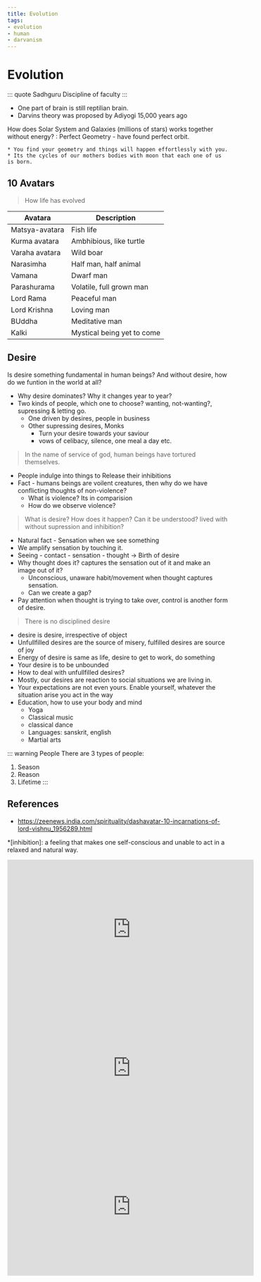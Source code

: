 ```yaml
---
title: Evolution
tags:
- evolution
- human
- darvanism
---
```


# Evolution

<TagLinks />

::: quote Sadhguru
Discipline of faculty
:::

* One part of brain is still reptilian brain.
* Darvins theory was proposed by Adiyogi 15,000 years ago

How does Solar System and Galaxies (millions of stars) works together without energy?
:   Perfect Geometry - have found perfect orbit.

    * You find your geometry and things will happen effortlessly with you.
    * Its the cycles of our mothers bodies with moon that each one of us is born.

## 10 Avatars

> How life has evolved

Avatara | Description
--------|--------------
Matsya-avatara | Fish life
Kurma avatara   | Ambhibious, like turtle
Varaha avatara  | Wild boar
Narasimha   | Half man, half animal
Vamana      | Dwarf man
Parashurama | Volatile, full grown man
Lord Rama   | Peaceful man
Lord Krishna  | Loving man
BUddha        | Meditative man
Kalki         | Mystical being yet to come

## Desire

Is desire something fundamental in human beings? And without desire, how do we funtion in the world at all?

* Why desire dominates? Why it changes year to year?
* Two kinds of people, which one to choose? wanting, not-wanting?, supressing & letting go.
  * One driven by desires, people in business
  * Other supressing desires, Monks
    * Turn your desire towards your saviour
    * vows of celibacy, silence, one meal a day etc.

> In the name of service of god, human beings have tortured themselves.

* People indulge into things to Release their inhibitions
* Fact - humans beings are voilent creatures, then why do we have conflicting thoughts of non-violence?
  * What is violence? Its in comparision
  * How do we observe violence?

> What is desire? How does it happen? Can it be understood?
> lived with without supression and inhibition?

* Natural fact - Sensation when we see something
* We amplify sensation by touching it.
* Seeing - contact - sensation - thought -> Birth of desire
* Why thought does it? captures the sensation out of it and make an image out of it?
  * Unconscious, unaware habit/movement when thought captures sensation.
  * Can we create a gap?
* Pay attention when thought is trying to take over, control is another form of desire.

> There is no disciplined desire

* desire is desire, irrespective of object
* Unfullfilled desires are the source of misery, fulfilled desires are source of joy
* Energy of desire is same as life, desire to get to work, do something
* Your desire is to be unbounded
* How to deal with unfullfilled desires?
* Mostly, our desires are reaction to social situations we are living in.
* Your expectations are not even yours. Enable yourself, whatever the situation arise you act in the way
* Education, how to use your body and mind
  * Yoga
  * Classical music
  * classical dance
  * Languages: sanskrit, english
  * Martial arts

::: warning People
There are 3 types of people:
1. Season
2. Reason
3. Lifetime
:::

## References

* https://zeenews.india.com/spirituality/dashavatar-10-incarnations-of-lord-vishnu_1956289.html

*[inhibition]: a feeling that makes one self-conscious and unable to act in a relaxed and natural way.

<iframe width="560" height="315" src="https://www.youtube.com/embed/JOk_0mUT_JU" frameborder="0" allow="accelerometer; autoplay; clipboard-write; encrypted-media; gyroscope; picture-in-picture" allowfullscreen></iframe>

<iframe width="560" height="315" src="https://www.youtube.com/embed/BNm5mZmvV20" frameborder="0" allow="accelerometer; autoplay; clipboard-write; encrypted-media; gyroscope; picture-in-picture" allowfullscreen></iframe>

<iframe width="560" height="315" src="https://www.youtube.com/embed/T1Uuu-mK79Q" frameborder="0" allow="accelerometer; autoplay; clipboard-write; encrypted-media; gyroscope; picture-in-picture" allowfullscreen></iframe>

<Footer />
